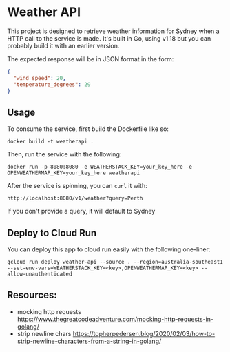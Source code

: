 # Weather API

This project is designed to retrieve weather information for Sydney when a HTTP call to the service is made. It's built
in Go, using v1.18 but you can probably build it with an earlier version.

The expected response will be in JSON format in the form:

```json
{
  "wind_speed": 20,
  "temperature_degrees": 29
}
```

## Usage

To consume the service, first build the Dockerfile like so:

```
docker build -t weatherapi .
```

Then, run the service with the following:

```
docker run -p 8080:8080 -e WEATHERSTACK_KEY=your_key_here -e OPENWEATHERMAP_KEY=your_key_here weatherapi
```

After the service is spinning, you can `curl` it with:

```
http://localhost:8080/v1/weather?query=Perth
```

If you don't provide a query, it will default to Sydney

## Deploy to Cloud Run

You can deploy this app to cloud run easily with the following one-liner:

```
gcloud run deploy weather-api --source . --region=australia-southeast1 --set-env-vars=WEATHERSTACK_KEY=<key>,OPENWEATHERMAP_KEY=<key> --allow-unauthenticated
```

## Resources:

- mocking http requests https://www.thegreatcodeadventure.com/mocking-http-requests-in-golang/
- strip newline chars https://topherpedersen.blog/2020/02/03/how-to-strip-newline-characters-from-a-string-in-golang/
